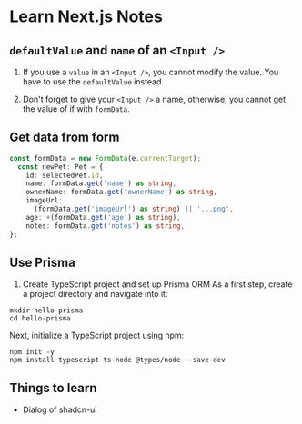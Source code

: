 # Learn Next.js Notes

## `defaultValue` and `name` of an `<Input />`

1. If you use a `value` in an `<Input />`, you cannot modify the value. You have to use the `defaultValue` instead.

2. Don't forget to give your `<Input />` a name, otherwise, you cannot get the value of if with `formData`.

## Get data from form

```typeScript
const formData = new FormData(e.currentTarget);
  const newPet: Pet = {
    id: selectedPet.id,
    name: formData.get('name') as string,
    ownerName: formData.get('ownerName') as string,
    imageUrl:
      (formData.get('imageUrl') as string) || '...png',
    age: +(formData.get('age') as string),
    notes: formData.get('notes') as string,
};
```

## Use Prisma

1. Create TypeScript project and set up Prisma ORM
   As a first step, create a project directory and navigate into it:

```terminal
mkdir hello-prisma
cd hello-prisma
```

Next, initialize a TypeScript project using npm:

```terminal
npm init -y
npm install typescript ts-node @types/node --save-dev
```

## Things to learn

- Dialog of shadcn-ui
